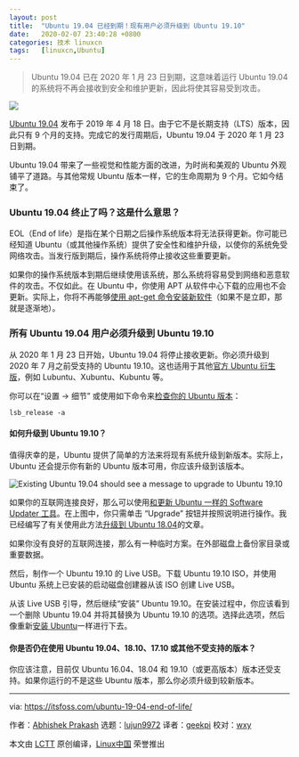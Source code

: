 ```yaml
---
layout: post
title:	"Ubuntu 19.04 已经到期！现有用户必须升级到 Ubuntu 19.10"
date:	2020-02-07 23:40:28 +0800 
categories:	技术 linuxcn 
tags:	[linuxcn,Ubuntu]
---
```




> 
> Ubuntu 19.04 已在 2020 年 1 月 23 日到期，这意味着运行 Ubuntu 19.04 的系统将不再会接收到安全和维护更新，因此将使其容易受到攻击。
> 
> 
> 


![](/Asserts/Images//attachment/album/202002/07/234032x3i77vz37eia2328.png)


[Ubuntu 19.04](https://itsfoss.com/ubuntu-19-04-release/) 发布于 2019 年 4 月 18 日。由于它不是长期支持（LTS）版本，因此只有 9 个月的支持。完成它的发行周期后，Ubuntu 19.04 于 2020 年 1 月 23 日到期。


Ubuntu 19.04 带来了一些视觉和性能方面的改进，为时尚和美观的 Ubuntu 外观铺平了道路。与其他常规 Ubuntu 版本一样，它的生命周期为 9 个月。它如今结束了。


### Ubuntu 19.04 终止了吗？这是什么意思？


EOL（End of life）是指在某个日期之后操作系统版本将无法获得更新。你可能已经知道 Ubuntu（或其他操作系统）提供了安全性和维护升级，以使你的系统免受网络攻击。当发行版到期后，操作系统将停止接收这些重要更新。


如果你的操作系统版本到期后继续使用该系统，那么系统将容易受到网络和恶意软件的攻击。不仅如此。在 Ubuntu 中，你使用 APT 从软件中心下载的应用也不会更新。实际上，你将不再能够[使用 apt-get 命令安装新软件](https://itsfoss.com/apt-get-linux-guide/)（如果不是立即，那就是逐渐地）。


### 所有 Ubuntu 19.04 用户必须升级到 Ubuntu 19.10


从 2020 年 1 月 23 日开始，Ubuntu 19.04 将停止接收更新。你必须升级到 2020 年 7 月之前受支持的 Ubuntu 19.10。这也适用于其他[官方 Ubuntu 衍生版](https://itsfoss.com/which-ubuntu-install/)，例如 Lubuntu、Xubuntu、Kubuntu 等。


你可以在“设置 -> 细节” 或使用如下命令来[检查你的 Ubuntu 版本](https://itsfoss.com/how-to-know-ubuntu-unity-version/)：



```
lsb_release -a
```

#### 如何升级到 Ubuntu 19.10？


值得庆幸的是，Ubuntu 提供了简单的方法来将现有系统升级到新版本。实际上，Ubuntu 还会提示你有新的 Ubuntu 版本可用，你应该升级到该版本。


![Existing Ubuntu 19.04 should see a message to upgrade to Ubuntu 19.10](/Asserts/Images//attachment/album/202002/07/234035od58j89j88njxlde.jpg)


如果你的互联网连接良好，那么可以使用[和更新 Ubuntu 一样的 Software Updater 工具](https://itsfoss.com/update-ubuntu/)。在上图中，你只需单击 “Upgrade” 按钮并按照说明进行操作。我已经编写了有关使用此方法[升级到 Ubuntu 18.04](https://itsfoss.com/upgrade-ubuntu-version/)的文章。


如果你没有良好的互联网连接，那么有一种临时方案。在外部磁盘上备份家目录或重要数据。


然后，制作一个 Ubuntu 19.10 的 Live USB。下载 Ubuntu 19.10 ISO，并使用 Ubuntu 系统上已安装的启动磁盘创建器从该 ISO 创建 Live USB。


从该 Live USB 引导，然后继续“安装” Ubuntu 19.10。在安装过程中，你应该看到一个删除 Ubuntu 19.04 并将其替换为 Ubuntu 19.10 的选项。选择此选项，然后像重新[安装 Ubuntu](https://itsfoss.com/install-ubuntu/)一样进行下去。


#### 你是否仍在使用 Ubuntu 19.04、18.10、17.10 或其他不受支持的版本？


你应该注意，目前仅 Ubuntu 16.04、18.04 和 19.10（或更高版本）版本还受支持。如果你运行的不是这些 Ubuntu 版本，那么你必须升级到较新版本。




---


via: <https://itsfoss.com/ubuntu-19-04-end-of-life/>


作者：[Abhishek Prakash](https://itsfoss.com/author/abhishek/) 选题：[lujun9972](https://github.com/lujun9972) 译者：[geekpi](https://github.com/geekpi) 校对：[wxy](https://github.com/wxy)


本文由 [LCTT](https://github.com/LCTT/TranslateProject) 原创编译，[Linux中国](https://linux.cn/) 荣誉推出
